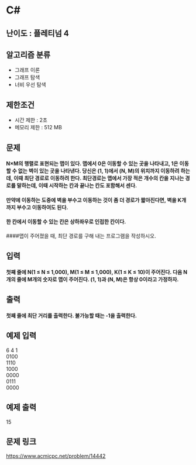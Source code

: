 # C#

## 난이도 : 플레티넘 4

## 알고리즘 분류
  - 그래프 이론
  - 그래프 탐색
  - 너비 우선 탐색

## 제한조건
  - 시간 제한 : 2초
  - 메모리 제한 : 512 MB

## 문제
#### N×M의 행렬로 표현되는 맵이 있다. 맵에서 0은 이동할 수 있는 곳을 나타내고, 1은 이동할 수 없는 벽이 있는 곳을 나타낸다. 당신은 (1, 1)에서 (N, M)의 위치까지 이동하려 하는데, 이때 최단 경로로 이동하려 한다. 최단경로는 맵에서 가장 적은 개수의 칸을 지나는 경로를 말하는데, 이때 시작하는 칸과 끝나는 칸도 포함해서 센다.
#### 만약에 이동하는 도중에 벽을 부수고 이동하는 것이 좀 더 경로가 짧아진다면, 벽을 K개 까지 부수고 이동하여도 된다.
#### 한 칸에서 이동할 수 있는 칸은 상하좌우로 인접한 칸이다.
####맵이 주어졌을 때, 최단 경로를 구해 내는 프로그램을 작성하시오.

## 입력
#### 첫째 줄에 N(1 ≤ N ≤ 1,000), M(1 ≤ M ≤ 1,000), K(1 ≤ K ≤ 10)이 주어진다. 다음 N개의 줄에 M개의 숫자로 맵이 주어진다. (1, 1)과 (N, M)은 항상 0이라고 가정하자.

## 출력
#### 첫째 줄에 최단 거리를 출력한다. 불가능할 때는 -1을 출력한다.

## 예제 입력
6 4 1<br/>
0100<br/>
1110<br/>
1000<br/>
0000<br/>
0111<br/>
0000<br/>

## 예제 출력
15<br/>

## 문제 링크
https://www.acmicpc.net/problem/14442